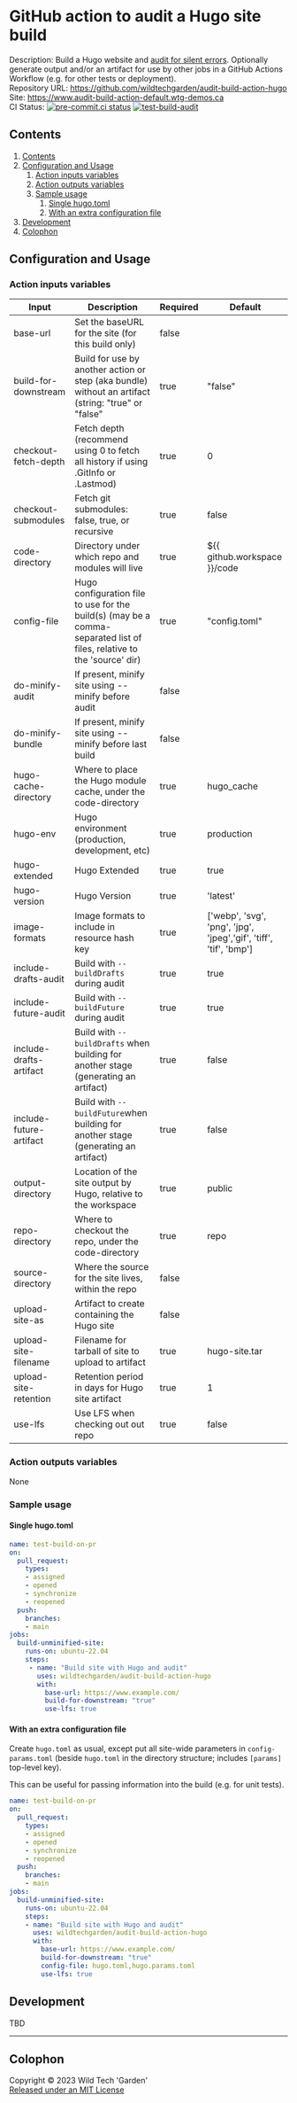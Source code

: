 # GitHub action to audit a Hugo site build

Description: Build a Hugo website and [audit for silent
  errors](https://discourse.gohugo.io/t/audit-your-published-site-for-problems/35184/8).
  Optionally generate output and/or an artifact for use by other jobs in a
  GitHub Actions Workflow (e.g. for other tests or deployment).\
Repository URL: <https://github.com/wildtechgarden/audit-build-action-hugo>\
Site: <https://www.audit-build-action-default.wtg-demos.ca>\
CI Status: [![pre-commit.ci status](https://results.pre-commit.ci/badge/github/wildtechgarden/audit-build-action-hugo/main.svg)](https://results.pre-commit.ci/latest/github/wildtechgarden/audit-build-action-hugo/main)
[![test-build-audit](https://github.com/wildtechgarden/audit-build-action-hugo/actions/workflows/test-build-audit.yml/badge.svg)](https://github.com/wildtechgarden/audit-build-action-hugo/actions/workflows/test-build-audit.yml)

## Contents

1. [Contents](#contents)
2. [Configuration and Usage](#configuration-and-usage)
   1. [Action inputs variables](#action-inputs-variables)
   2. [Action outputs variables](#action-outputs-variables)
   3. [Sample usage](#sample-usage)
      1. [Single hugo.toml](#single-hugotoml)
      2. [With an extra configuration file](#with-an-extra-configuration-file)
3. [Development](#development)
4. [Colophon](#colophon)

## Configuration and Usage

### Action inputs variables

| Input | Description | Required | Default |
|-------|-------------|-------|---------|
| base-url | Set the baseURL for the site (for this build only) | false | |
| build-for-downstream | Build for use by another action or step (aka bundle) without an artifact (string: "true" or "false" | true | "false" |
| checkout-fetch-depth | Fetch depth (recommend using 0 to fetch all history if using .GitInfo or .Lastmod) | true | 0 |
| checkout-submodules | Fetch git submodules: false, true, or recursive | true | false |
| code-directory | Directory under which repo and modules will live | true | ${{ github.workspace }}/code |
| config-file | Hugo configuration file to use for the build(s) (may be a comma-separated list of files, relative to the 'source' dir) | true | "config.toml" |
| do-minify-audit | If present, minify site using --minify before audit | false | |
| do-minify-bundle | If present, minify site using --minify before last build | false | |
| hugo-cache-directory | Where to place the Hugo module cache, under the code-directory | true | hugo_cache
| hugo-env | Hugo environment (production, development, etc) | true | production |
| hugo-extended | Hugo Extended | true | true |
| hugo-version | Hugo Version | true | 'latest' |
| image-formats | Image formats to include in resource hash key | true | ['webp', 'svg', 'png', 'jpg', 'jpeg','gif', 'tiff', 'tif', 'bmp'] |
| include-drafts-audit | Build with `--buildDrafts` during audit | true | true |
| include-future-audit | Build with `--buildFuture` during audit | true | true |
| include-drafts-artifact | Build with `--buildDrafts` when building for another stage (generating an artifact) | true | false |
| include-future-artifact | Build with `--buildFuture`when building for another stage (generating an artifact) | true | false |
| output-directory | Location of the site output by Hugo, relative to the workspace | true | public |
| repo-directory | Where to checkout the repo, under the code-directory | true | repo |
| source-directory | Where the source for the site lives, within the repo | false | |
| upload-site-as | Artifact to create containing the Hugo site | false | |
| upload-site-filename | Filename for tarball of site to upload to artifact | true | hugo-site.tar |
| upload-site-retention | Retention period in days for Hugo site artifact | true | 1 |
| use-lfs | Use LFS when checking out out repo | true | false |

### Action outputs variables

None

### Sample usage

#### Single hugo.toml

```yaml
name: test-build-on-pr
on:
  pull_request:
    types:
    - assigned
    - opened
    - synchronize
    - reopened
  push:
    branches:
    - main
jobs:
  build-unminified-site:
    runs-on: ubuntu-22.04
    steps:
     - name: "Build site with Hugo and audit"
       uses: wildtechgarden/audit-build-action-hugo
       with:
         base-url: https://www.example.com/
         build-for-downstream: "true"
         use-lfs: true
 ```

#### With an extra configuration file

Create `hugo.toml` as usual, except put all site-wide parameters in
`config-params.toml` (beside `hugo.toml` in the directory structure;
includes `[params]` top-level key).

This can be useful for passing information into the build (e.g. for unit
tests).

```yaml
name: test-build-on-pr
on:
  pull_request:
    types:
    - assigned
    - opened
    - synchronize
    - reopened
  push:
    branches:
    - main
jobs:
  build-unminified-site:
    runs-on: ubuntu-22.04
    steps:
    - name: "Build site with Hugo and audit"
      uses: wildtechgarden/audit-build-action-hugo
      with:
        base-url: https://www.example.com/
        build-for-downstream: "true"
        config-file: hugo.toml,hugo.params.toml
        use-lfs: true
```

## Development

TBD

-------

## Colophon

Copyright © 2023 Wild Tech 'Garden'  
[Released under an MIT License](LICENSE)
